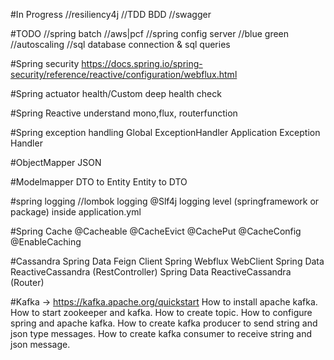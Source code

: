 #In Progress
//resiliency4j
//TDD BDD
//swagger

#TODO
//spring batch
//aws|pcf
//spring config server
//blue green
//autoscaling
//sql database connection & sql queries

#Spring security
https://docs.spring.io/spring-security/reference/reactive/configuration/webflux.html

#Spring actuator health/Custom deep health check

#Spring Reactive
understand mono,flux, routerfunction

#Spring exception handling 
Global ExceptionHandler
Application Exception Handler

#ObjectMapper JSON

#Modelmapper
DTO to Entity
Entity to DTO

#spring logging //lombok logging
@Slf4j
logging level (springframework or package) inside application.yml

#Spring Cache
@Cacheable
@CacheEvict
@CachePut
@CacheConfig
@EnableCaching

#Cassandra
Spring Data Feign Client
Spring Webflux WebClient
Spring Data ReactiveCassandra (RestController)
Spring Data ReactiveCassandra (Router)

#Kafka -> https://kafka.apache.org/quickstart
How to install apache kafka.
How to start zookeeper and kafka.
How to create topic.
How to configure spring and apache kafka.
How to create kafka producer to send string and json type messages.
How to create kafka consumer to receive string and json message.